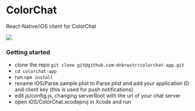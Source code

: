 # ColorChat

React-Native/iOS client for ColorChat

![](https://s3.amazonaws.com/gh-readme-images/out2.gif)

### Getting started

* clone the repo `git clone git@github.com:dnbrwstr/colorchat-app.git`
* `cd colorchat-app`
* run `npm install`
* rename iOS/Parse.sample.plist to Parse.plist and add your application ID and client key (this is used for push notifications)
* edit js/config.js, changing serverRoot with the url of your chat server
* open iOS/ColorChat.xcodeproj in Xcode and run
